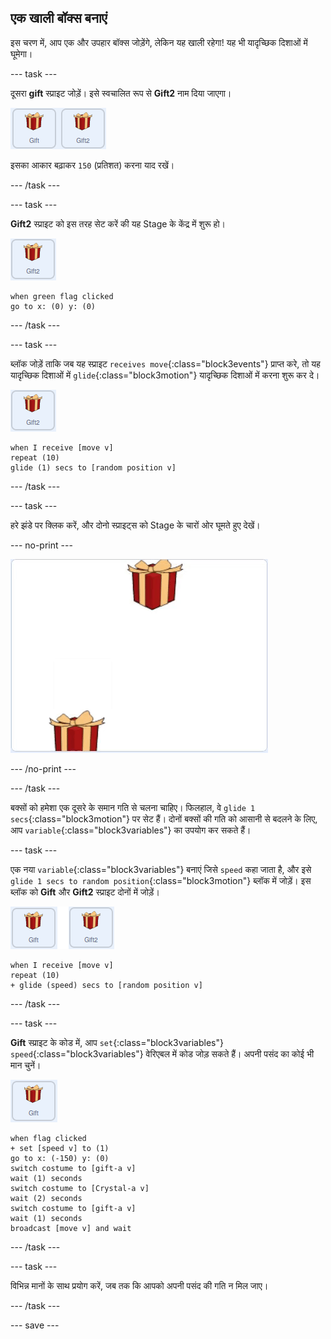 ## एक खाली बॉक्स बनाएं

इस चरण में, आप एक और उपहार बॉक्स जोड़ेंगे, लेकिन यह खाली रहेगा! यह भी यादृच्छिक दिशाओं में घूमेगा।

--- task ---

दूसरा **gift** स्प्राइट जोड़ें। इसे स्वचालित रूप से **Gift2** नाम दिया जाएगा।

![दो उपहार स्प्राइट साथ साथ दिखती हुई छवियां](images/two-gifts.png)

इसका आकार बढ़ाकर `150` (प्रतिशत) करना याद रखें।

--- /task ---

--- task ---

**Gift2** स्प्राइट को इस तरह सेट करें की यह Stage के केंद्र में शुरू हो।

![gift2 स्प्राइट की छवि](images/gift2-sprite.png)

```blocks3
when green flag clicked
go to x: (0) y: (0)
```

--- /task ---

--- task ---

ब्लॉक जोड़ें ताकि जब यह स्प्राइट `receives move`{:class="block3events"} प्राप्त करे, तो यह यादृच्छिक दिशाओं में `glide`{:class="block3motion"} यादृच्छिक दिशाओं में करना शुरू कर दे।

![gift2 स्प्राइट की छवि](images/gift2-sprite.png)

```blocks3
when I receive [move v]
repeat (10)
glide (1) secs to [random position v]
```

--- /task ---

--- task ---

हरे झंडे पर क्लिक करें, और दोनो स्प्राइट्स को Stage के चारों ओर घूमते हुए देखें।

--- no-print ---

![स्क्रीन के चारों ओर बेतरतीब ढंग से घूमते हुए दो उपहार बक्से का एनिमेटेड जिफ](images/random-motion-2.gif)

--- /no-print ---

--- /task ---

बक्सों को हमेशा एक दूसरे के समान गति से चलना चाहिए। फिलहाल, वे `glide 1 secs`{:class="block3motion"} पर सेट हैं। दोनों बक्सों की गति को आसानी से बदलने के लिए, आप `variable`{:class="block3variables"} का उपयोग कर सकते हैं।

--- task ---

एक नया `variable`{:class="block3variables"} बनाएं जिसे `speed` कहा जाता है, और इसे `glide 1 secs to random position`{:class="block3motion"} ब्लॉक में जोड़ें। इस ब्लॉक को **Gift** और **Gift2** स्प्राइट दोनों में जोड़ें।

![गिफ्ट स्प्राइट की छवि](images/gift-gift2-sprite.png)

```blocks3
when I receive [move v]
repeat (10)
+ glide (speed) secs to [random position v]
```

--- /task ---

--- task ---

**Gift** स्प्राइट के कोड में, आप `set`{:class="block3variables"} `speed`{:class="block3variables"} वेरिएबल में कोड जोड़ सकते हैं। अपनी पसंद का कोई भी मान चुनें।

![गिफ्ट स्प्राइट की छवि](images/gift-sprite.png)

```blocks3
when flag clicked
+ set [speed v] to (1)
go to x: (-150) y: (0)
switch costume to [gift-a v]
wait (1) seconds
switch costume to [Crystal-a v]
wait (2) seconds
switch costume to [gift-a v]
wait (1) seconds
broadcast [move v] and wait
```

--- /task ---

--- task ---

विभिन्न मानों के साथ प्रयोग करें, जब तक कि आपको अपनी पसंद की गति न मिल जाए।

--- /task ---

--- save ---




